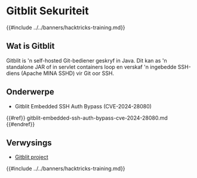 # Gitblit Sekuriteit

{{#include ../../banners/hacktricks-training.md}}

## Wat is Gitblit

Gitblit is 'n self-hosted Git-bediener geskryf in Java. Dit kan as 'n standalone JAR of in servlet containers loop en verskaf 'n ingebedde SSH-diens (Apache MINA SSHD) vir Git oor SSH.

## Onderwerpe

- Gitblit Embedded SSH Auth Bypass (CVE-2024-28080)

{{#ref}}
gitblit-embedded-ssh-auth-bypass-cve-2024-28080.md
{{#endref}}

## Verwysings

- [Gitblit project](https://gitblit.com/)

{{#include ../../banners/hacktricks-training.md}}
